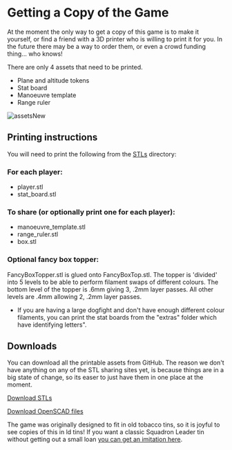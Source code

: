 # Getting a Copy of the Game

At the moment the only way to get a copy of this game is to make it yourself, or find a friend with a 3D printer who is willing to print it for you. In the future there may be a way to order them, or even a crowd funding thing... who knows!

There are only 4 assets that need to be printed.

- Plane and altitude tokens
- Stat board
- Manoeuvre template
- Range ruler

![assetsNew](https://user-images.githubusercontent.com/91621088/211172716-5bc4983f-1582-4c58-9a07-ba0d7531282e.png)

## Printing instructions

You will need to print the following from the <a href="https://github.com/Wollivan/SquadronLeader/tree/main/PrintingAssets/3D%20Printing/STLs" target="_blank">STLs</a> directory:

### For each player:

- player.stl
- stat_board.stl

### To share (or optionally print one for each player):

- manoeuvre_template.stl
- range_ruler.stl
- box.stl

### Optional fancy box topper:

FancyBoxTopper.stl is glued onto FancyBoxTop.stl. The topper is 'divided' into 5 levels to be able to perform filament swaps of different colours. The bottom level of the topper is .6mm giving 3, .2mm layer passes. All other levels are .4mm allowing 2, .2mm layer passes.

- If you are having a large dogfight and don't have enough different colour filaments, you can print the stat boards from the "extras" folder which have identifying letters".

## Downloads

You can download all the printable assets from GitHub. The reason we don't have anything on any of the STL sharing sites yet, is because things are in a big state of change, so its easer to just have them in one place at the moment.

<a href="https://github.com/Wollivan/SquadronLeader/tree/main/PrintingAssets/3D%20Printing/STLs" target="_blank" class="button">Download STLs</a>

<a href="https://github.com/Wollivan/SquadronLeader/tree/main/PrintingAssets/3D%20Printing/OpenSCAD" target="_blank" class="button">Download OpenSCAD files</a>

The game was originally designed to fit in old tobacco tins, so it is joyful to see copies of this in ld tins!
If you want a classic Squadron Leader tin without getting out a small loan <a href="https://www.etsy.com/uk/listing/273646926/all-reserved-vintage-squadron-leader?show_sold_out_detail=1&ref=nla_listing_details" target="_blank">you can get an imitation here</a>.
